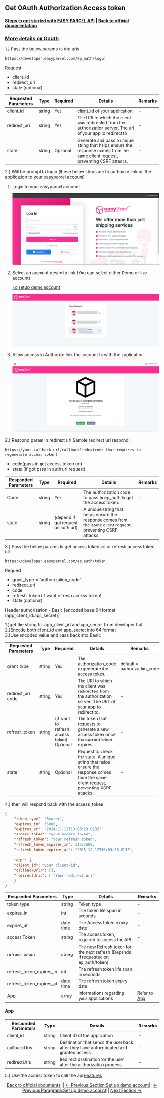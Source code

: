 ## Get OAuth Authorization Access token

#### [Steps to get started with EASY PARCEL API](1.Get_started_with_easy_parcel_open_API.md) | [Back to official documentation](../README.md) 

### [More details on Oauth](../oauth_authentication.md) 
1.) Pass the below params to the urls
```
https://developer.easyparcel.com/ep_auth/login
```

Request:
- client_id
- redirect_uri
- state (optional)

| **Requested Parameters** | **Type** | **Required** | **Details**                                                                                                                   | Remarks |
| ------------------------ | -------- | ------------ | ----------------------------------------------------------------------------------------------------------------------------- | ------- |
| client_id                | string   | Yes          | client_id of your application                                                                                                 | -       |
| redirect_uri             | string   | Yes          | The URI to which the client was redirected from the authorization server. The url of your app to redirect to                  | -       |
| state                    | string   | Optional     | Generate and pass a unique string that helps ensure the response comes from the same client request, preventing CSRF attacks. | -       |

2.) Will be prompt to login (these below steps are to authorize linking the application to your easyparcel account)
1. Login to your easyparcel account
   
		
	![Login_Page.png](../Pictures/login_page.png)

2. Select an account desire to link (You can select either Demo or live account)
   

   [To setup demo account](../GetStarted/setup_demo_account.md)
   
		
   	![select account](../Pictures/selectaccount.png)


4.  Allow access to Authorize link the account to with the application
   
		
	 ![allow access.png](../Pictures/allow_access.png)


2.) Respond param in redirect url
Sample redirect url respond: 
```
https://your-callback-url/callback?code=(code that requires to regenerate access token)
```
- code(pass in get access token url)
- state (if got pass in auth url request)

| Responded Parameters | Type   | Required                            | Details                                                                                                     | Remarks |
| -------------------- | ------ | ----------------------------------- | ----------------------------------------------------------------------------------------------------------- | ------- |
| Code                 | string | Yes                                 | The authorization code to pass to ep_auth to get the access token.                                          | -       |
| state                | string | (depend if got request on auth url) | A unique string that helps ensure the response comes from the same client request, preventing CSRF attacks. | -       |



3.) Pass the below params to get access token url or refresh access token url
```
https://developer.easyparcel.com/ep_auth/token
```

Request:
- grant_type = “authorization_code”
- redirect_uri
- code
- refresh_token (if want refresh access token)
- state (optional)

Header
authorization - Basic [encoded base:64 format (app_client_id:app_secret)]

1.)get the string for app_client_id and app_secret from developer hub <br>
2.)Encode both client_id and app_secret into 64 format <br>
3.)Use encoded value and pass back into Basic<br> 

| Requested Parameters | Type   | Required                                   | Details                                                                                                                                 | Remarks                      |
| -------------------- | ------ | ------------------------------------------ | --------------------------------------------------------------------------------------------------------------------------------------- | ---------------------------- |
| grant_type           | string | Yes                                        | The authorization_code to generate the access token.                                                                                    | default = authorization_code |
| redirect_uri code    | string | Yes                                        | The URI to which the client was redirected from the authorization server. The URL of your app to redirect to.                           | -                            |
| refresh_token        | string | (if want to refresh access token) Optional | The token that requests to generate a new access token once the current token expires.                                                  | -                            |
| state                | string | Optional                                   | Request to check the state. A unique string that helps ensure the response comes from the same client request, preventing CSRF attacks. | -                            |


4.) then will respond back with the access_token

```json
{
	"token_type": "Bearer",
	"expires_in": 36000,
	"expires_at": "2024-12-12T13:03:23.013Z",
	"access_token": "your access token",
	"refresh_token": "Your refresh token",
	"refresh_token_expires_in": 31557600,
	"refresh_token_expires_at": "2025-12-12T09:03:23.013Z",
	
	"app": {
	"client_id": "your client-id",
	"callbackUrls": [],
	"redirectUris": [ "Your redirect uri"]
	}
}
```



| Responded Parameters     | Type      | Details                                                                            | Remarks              |
| ------------------------ | --------- | ---------------------------------------------------------------------------------- | -------------------- |
| token_type               | string    | Token type                                                                         | -                    |
| expires_in               | int       | The token life span in seconds                                                     | -                    |
| expires_at               | date time | The Access token expiry date                                                       | -                    |
| access Token             | string    | The access token, required to access the API                                       | -                    |
| refresh_token            | string    | The new Refresh token for the next refresh (Depends if requested on ep_auth/token) | -                    |
| refresh_token_expires_in | int       | The refresh token life span in seconds                                             | -                    |
| refresh_token_expires_at | date time | The refresh token expiry date                                                      | -                    |
| App                      | array     | informations regarding your applications                                           | Refer to [App](#App) |


#### App

| Responded Parameters | Type   | Details                                                                               | Remarks |
| -------------------- | ------ | ------------------------------------------------------------------------------------- | ------- |
| client_id            | string | Client ID of the application                                                          | -       |
| callbackUris         | string | Destination that sends the user back after they have authenticated and granted access | -       |
| redirectUris         | string | Redirect destination for the user after the authorization process                     | -       |

5.) Use the access token to call the api [Features](../Features/README.md)

<div align="center">

[Back to official documents](../README.md) ||
[← Previous Section:Set up demo account](../Guides/2.setup_demo_account.md)||
[← Previous Paragraph:Set up demo account](../oauth_authentication.md)||
[Next Section →](../Features/Shipping/1.get_shipment_quotation.md)

</div>
